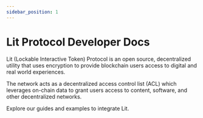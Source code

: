 ```yaml
---
sidebar_position: 1
---
```


# Lit Protocol Developer Docs

Lit (Lockable Interactive Token) Protocol is an open source, decentralized utility that uses encryption to provide blockchain users access to digital and real world experiences.

The network acts as a decentralized access control list (ACL) which leverages on-chain data to grant users access to content, software, and other decentralized networks.

Explore our guides and examples to integrate Lit.
